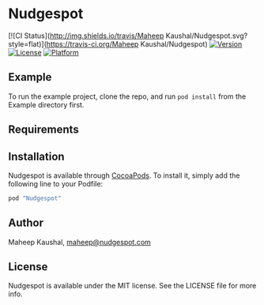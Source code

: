 # Nudgespot

[![CI Status](http://img.shields.io/travis/Maheep Kaushal/Nudgespot.svg?style=flat)](https://travis-ci.org/Maheep Kaushal/Nudgespot)
[![Version](https://img.shields.io/cocoapods/v/Nudgespot.svg?style=flat)](http://cocoapods.org/pods/Nudgespot)
[![License](https://img.shields.io/cocoapods/l/Nudgespot.svg?style=flat)](http://cocoapods.org/pods/Nudgespot)
[![Platform](https://img.shields.io/cocoapods/p/Nudgespot.svg?style=flat)](http://cocoapods.org/pods/Nudgespot)

## Example

To run the example project, clone the repo, and run `pod install` from the Example directory first.

## Requirements

## Installation

Nudgespot is available through [CocoaPods](http://cocoapods.org). To install
it, simply add the following line to your Podfile:

```ruby
pod "Nudgespot"
```

## Author

Maheep Kaushal, maheep@nudgespot.com

## License

Nudgespot is available under the MIT license. See the LICENSE file for more info.

